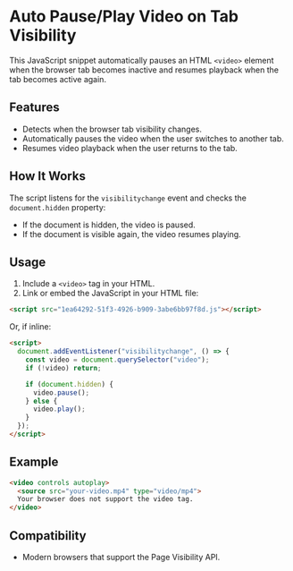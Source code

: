 # Auto Pause/Play Video on Tab Visibility

This JavaScript snippet automatically pauses an HTML `<video>` element when the browser tab becomes inactive and resumes playback when the tab becomes active again.

## Features

- Detects when the browser tab visibility changes.
- Automatically pauses the video when the user switches to another tab.
- Resumes video playback when the user returns to the tab.

## How It Works

The script listens for the `visibilitychange` event and checks the `document.hidden` property:
- If the document is hidden, the video is paused.
- If the document is visible again, the video resumes playing.

## Usage

1. Include a `<video>` tag in your HTML.
2. Link or embed the JavaScript in your HTML file:

```html
<script src="1ea64292-51f3-4926-b909-3abe6bb97f8d.js"></script>
```

Or, if inline:

```html
<script>
  document.addEventListener("visibilitychange", () => {
    const video = document.querySelector("video");
    if (!video) return;

    if (document.hidden) {
      video.pause();
    } else {
      video.play();
    }
  });
</script>
```

## Example

```html
<video controls autoplay>
  <source src="your-video.mp4" type="video/mp4">
  Your browser does not support the video tag.
</video>
```

## Compatibility

- Modern browsers that support the Page Visibility API.

